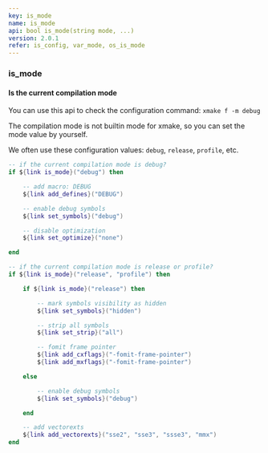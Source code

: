 ```yaml
---
key: is_mode
name: is_mode
api: bool is_mode(string mode, ...)
version: 2.0.1
refer: is_config, var_mode, os_is_mode
---
```


### is_mode

#### Is the current compilation mode

You can use this api to check the configuration command: `xmake f -m debug`

The compilation mode is not builtin mode for xmake, so you can set the mode value by yourself.

We often use these configuration values: `debug`, `release`, `profile`, etc.

```lua
-- if the current compilation mode is debug?
if ${link is_mode}("debug") then

    -- add macro: DEBUG
    ${link add_defines}("DEBUG")

    -- enable debug symbols
    ${link set_symbols}("debug")

    -- disable optimization
    ${link set_optimize}("none")

end

-- if the current compilation mode is release or profile?
if ${link is_mode}("release", "profile") then

    if ${link is_mode}("release") then

        -- mark symbols visibility as hidden
        ${link set_symbols}("hidden")

        -- strip all symbols
        ${link set_strip}("all")

        -- fomit frame pointer
        ${link add_cxflags}("-fomit-frame-pointer")
        ${link add_mxflags}("-fomit-frame-pointer")

    else

        -- enable debug symbols
        ${link set_symbols}("debug")

    end

    -- add vectorexts
    ${link add_vectorexts}("sse2", "sse3", "ssse3", "mmx")
end
```

